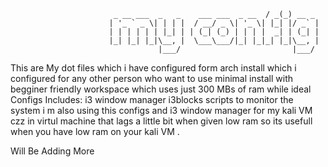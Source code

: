 


                                          
                           _ __ ___  _   _    ___ ___  _ __  / _(_) __ _
                          | '_ ` _ \| | | |  / __/ _ \| '_ \| |_| |/ _` |
                          | | | | | | |_| | | (_| (_) | | | |  _| | (_| |
                          |_| |_| |_|\__, |  \___\___/|_| |_|_| |_|\__, |
                                     |___/                         |___/


This are My dot files which i have configured form arch install which i configured for 
any other person who  want to use minimal install with begginer friendly workspace 
which uses just 300 MBs of ram while ideal 
Configs Includes:
i3 window manager
i3blocks scripts to monitor the system
i m also using this configs and i3 window manager for my kali VM czz in virtul machine that lags a little bit when given low ram 
so its usefull when you have low ram on your kali VM .

Will Be Adding More 

